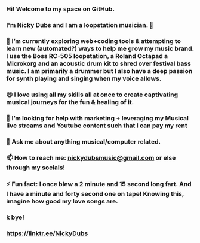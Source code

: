 ### Hi!  Welcome to my space on GitHub.
### I'm Nicky Dubs and I am a loopstation musician.  👋
### 🔭 I’m currently exploring web+coding tools & attempting to learn new (automated?) ways to help me grow my music brand.  I use the Boss RC-505 loopstation, a Roland Octapad a Microkorg and an acoustic drum kit to shred over festival bass music.  I am primarily a drummer but I also have a deep passion for synth playing and singing when my voice allows. 
### 
### 😄 I love using all my skills all at once to create captivating musical journeys for the fun & healing of it.  
### 🤔 I’m looking for help with marketing + leveraging my Musical live streams and Youtube content such that I can pay my rent
### 💬 Ask me about anything musical/computer related.
### 📫 How to reach me: nickydubsmusic@gmail.com or else through my socials!
### ⚡ Fun fact: I once blew a 2 minute and 15 second long fart.  And I have a minute and forty second one on tape!  Knowing this, imagine how good my love songs are.
### k bye!
### https://linktr.ee/NickyDubs

<!--
**nickydubs/nickydubs** is a ✨ _special_ ✨ repository because its `README.md` (this file) appears on your GitHub profile.

Here are some ideas to get you started:
- 👯 I’m looking to collaborate on ...
- 😄 Pronouns: ...
-->
